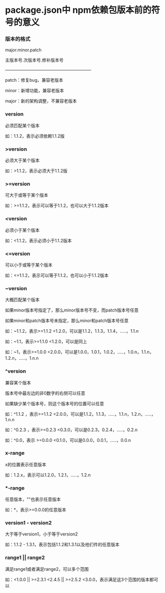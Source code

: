 # package.json中 npm依赖包版本前的符号的意义

### 版本的格式

major.minor.patch

主版本号.次版本号.修补版本号

————————————————————

patch：修复bug，兼容老版本

minor：新增功能，兼容老版本

major：新的架构调整，不兼容老版本

 

### version

必须匹配某个版本

如：1.1.2，表示必须依赖1.1.2版

 

### >version

必须大于某个版本

如：>1.1.2，表示必须大于1.1.2版

 

### >=version

可大于或等于某个版本

如：>=1.1.2，表示可以等于1.1.2，也可以大于1.1.2版本

 

### <version

必须小于某个版本 

如：<1.1.2，表示必须小于1.1.2版本

 

### <=version

可以小于或等于某个版本

如：<=1.1.2，表示可以等于1.1.2，也可以小于1.1.2版本

 

### ~version

大概匹配某个版本

如果minor版本号指定了，那么minor版本号不变，而patch版本号任意

如果minor和patch版本号未指定，那么minor和patch版本号任意

如：~1.1.2，表示>=1.1.2 <1.2.0，可以是1.1.2，1.1.3，1.1.4，.....，1.1.n 

如：~1.1，表示>=1.1.0 <1.2.0，可以是同上

如：~1，表示>=1.0.0 <2.0.0，可以是1.0.0，1.0.1，1.0.2，.....，1.0.n，1.1.n，1.2.n，.....，1.n.n

 

### ^version

兼容某个版本

版本号中最左边的非0数字的右侧可以任意

如果缺少某个版本号，则这个版本号的位置可以任意

如：^1.1.2 ，表示>=1.1.2 <2.0.0，可以是1.1.2，1.1.3，.....，1.1.n，1.2.n，.....，1.n.n

如：^0.2.3 ，表示>=0.2.3 <0.3.0，可以是0.2.3，0.2.4，.....，0.2.n

如：^0.0，表示 >=0.0.0 <0.1.0，可以是0.0.0，0.0.1，.....，0.0.n

 

### x-range

x的位置表示任意版本

如：1.2.x，表示可以1.2.0，1.2.1，.....，1.2.n

 

### *-range

任意版本，""也表示任意版本

如：*，表示>=0.0.0的任意版本

 

### version1 - version2

大于等于version1，小于等于version2

如：1.1.2 - 1.3.1，表示包括1.1.2和1.3.1以及他们件的任意版本

 

### range1 || range2

满足range1或者满足range2，可以多个范围

如：<1.0.0 || >=2.3.1 <2.4.5 || >=2.5.2 <3.0.0，表示满足这3个范围的版本都可以